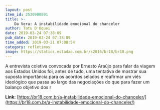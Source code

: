 ```yaml
---
layout: post
item_id: 2530900891
title: >-
    Da Vera: A instabilidade emocional do chanceler
author: Tatu D'Oquei
date: 2019-03-24 07:38:09
pub_date: 2019-03-24 07:38:09
time_added: 2019-03-21 07:08:54
category: refletimos
image: https://statics.estadao.com.br/s2016/br18/br18.png
---
```


A entrevista coletiva convocada por Ernesto Araújo para falar da viagem aos Estados Unidos foi, antes de tudo, uma tentativa de mostrar sua suposta importância para os acordos selados e reafirmar um viés ideológico que passa ao largo das negociações do que para fazer um balanço objetivo dos r

**Link:** [https://br18.com.br/a-instabilidade-emocional-do-chanceler/](https://br18.com.br/a-instabilidade-emocional-do-chanceler/)

